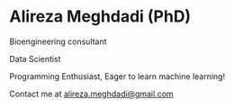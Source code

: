 # Alireza Meghdadi (PhD)

Bioengineering consultant

Data Scientist

Programming Enthusiast, Eager to learn machine learning!

Contact me at alireza.meghdadi@gmail.com

<!---
aliizzzzz/aliizzzzz is a ✨ special ✨ repository because its `README.md` (this file) appears on your GitHub profile.
You can click the Preview link to take a look at your changes.
--->
